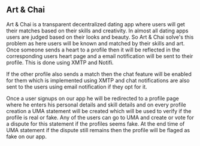 ## Art & Chai


Art & Chai is a transparent decentralized dating app where users will get their matches based on their skills and creativity. In almost all dating apps users are judged based on their looks and beauty. So Art & Chai solve's this problem as here users will be known and matched by their skills and art. Once someone sends a heart to a profile then it will be reflected in the corresponding users heart page and a email notification will be sent to their profile. This is done using XMTP and Notifi.

If the other profile also sends a match then the chat feature will be enabled for them which is implemented using XMTP and chat notifications are also sent to the users using email notification if they opt for it.

Once a user signups on our app he will be redirected to a profile page where he enters his personal details and skill details and on every profile creation a UMA statement will be created which will be used to verify if the profile is real or fake. Any of the users can go to UMA and create or vote for a dispute for this statement if the profiles seems fake. At the end time of UMA statement if the dispute still remains then the profile will be flaged as fake on our app.

